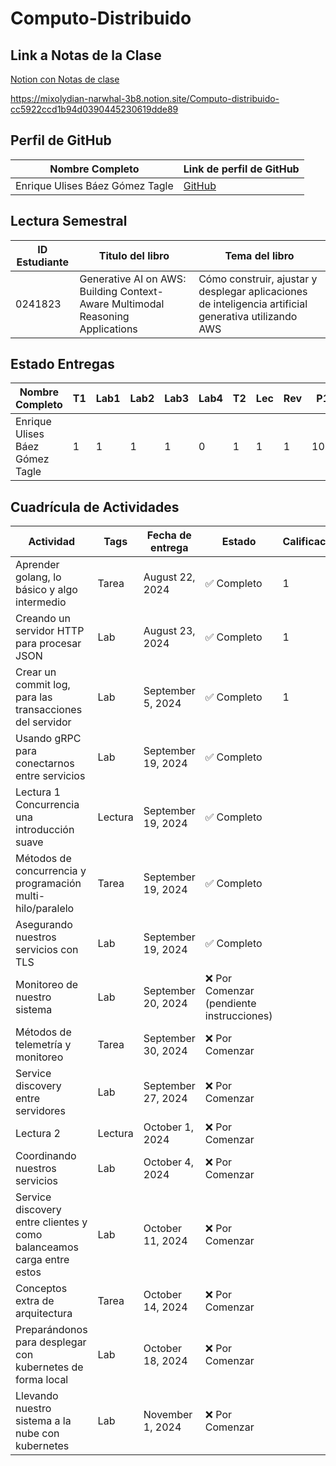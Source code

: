 # Computo-Distribuido

## Link a Notas de la Clase

[Notion con Notas de clase](https://mixolydian-narwhal-3b8.notion.site/Computo-distribuido-cc5922ccd1b94d0390445230619dde89)

https://mixolydian-narwhal-3b8.notion.site/Computo-distribuido-cc5922ccd1b94d0390445230619dde89

## Perfil de GitHub

| Nombre Completo                   | Link de perfil de GitHub                    |
| --------------------------------- | ------------------------------------------- |
| Enrique Ulises Báez Gómez Tagle | [GitHub](https://github.com/enriquegomeztagle) |

## Lectura Semestral

| ID Estudiante | Titulo del libro                                                               | Tema del libro                                                                                         |
| ------------- | ------------------------------------------------------------------------------ | ------------------------------------------------------------------------------------------------------ |
| 0241823       | Generative AI on AWS: Building Context-Aware Multimodal Reasoning Applications | Cómo construir, ajustar y desplegar aplicaciones de inteligencia artificial generativa utilizando AWS |

## Estado Entregas

| Nombre Completo                   | T1 | Lab1 | Lab2 | Lab3 | Lab4 | T2 | Lec | Rev | P1   | Lab5 | Lab6 | Lab7 | Lab8 | Lab9 | Lab10 | Lab11 | T3 | T4 | Lec | Rev | P2 |
| --------------------------------- | -- | ---- | ---- | ---- | ---- | -- | --- | --- | ---- | ---- | ---- | ---- | ---- | ---- | ----- | ----- | -- | -- | --- | --- | -- |
| Enrique Ulises Báez Gómez Tagle | 1  | 1    | 1    | 1    | 0    | 1  | 1   | 1   | 10.0 | 0    | 0    | 0    | 0    | 0    | 0     | 0     | 0  | 0  | 0   | 0   | 0  |

## Cuadrícula de Actividades

| Actividad                                                             | Tags    | Fecha de entrega   | Estado                                    | Calificación |
| --------------------------------------------------------------------- | ------- | ------------------ | ----------------------------------------- | ------------- |
| Aprender golang, lo básico y algo intermedio                         | Tarea   | August 22, 2024    | ✅ Completo                               | 1             |
| Creando un servidor HTTP para procesar JSON                           | Lab     | August 23, 2024    | ✅ Completo                               | 1             |
| Crear un commit log, para las transacciones del servidor              | Lab     | September 5, 2024  | ✅ Completo                               | 1             |
| Usando gRPC para conectarnos entre servicios                          | Lab     | September 19, 2024 | ✅ Completo                               |               |
| Lectura 1 Concurrencia una introducción suave                        | Lectura | September 19, 2024 | ✅ Completo                               |               |
| Métodos de concurrencia y programación multi-hilo/paralelo          | Tarea   | September 19, 2024 | ✅ Completo                               |               |
| Asegurando nuestros servicios con TLS                                 | Lab     | September 19, 2024 | ✅ Completo                               |               |
| Monitoreo de nuestro sistema                                          | Lab     | September 20, 2024 | ❌ Por Comenzar (pendiente instrucciones) |               |
| Métodos de telemetría y monitoreo                                   | Tarea   | September 30, 2024 | ❌ Por Comenzar                           |               |
| Service discovery entre servidores                                    | Lab     | September 27, 2024 | ❌ Por Comenzar                           |               |
| Lectura 2                                                             | Lectura | October 1, 2024    | ❌ Por Comenzar                           |               |
| Coordinando nuestros servicios                                        | Lab     | October 4, 2024    | ❌ Por Comenzar                           |               |
| Service discovery entre clientes y como balanceamos carga entre estos | Lab     | October 11, 2024   | ❌ Por Comenzar                           |               |
| Conceptos extra de arquitectura                                       | Tarea   | October 14, 2024   | ❌ Por Comenzar                           |               |
| Preparándonos para desplegar con kubernetes de forma local           | Lab     | October 18, 2024   | ❌ Por Comenzar                           |               |
| Llevando nuestro sistema a la nube con kubernetes                     | Lab     | November 1, 2024   | ❌ Por Comenzar                           |               |
